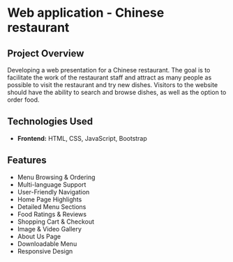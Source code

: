 # Web application - Chinese restaurant

## Project Overview
Developing a web presentation for a Chinese restaurant. The goal is to facilitate the work of the restaurant staff and attract as many people as possible to visit the restaurant and try new dishes. Visitors to the website should have the ability to search and browse dishes, as well as the option to order food.

## Technologies Used
- **Frontend:** HTML, CSS, JavaScript, Bootstrap

## Features
- Menu Browsing & Ordering 
- Multi-language Support 
- User-Friendly Navigation
- Home Page Highlights 
- Detailed Menu Sections 
- Food Ratings & Reviews
- Shopping Cart & Checkout 
- Image & Video Gallery 
- About Us Page 
- Downloadable Menu
- Responsive Design

